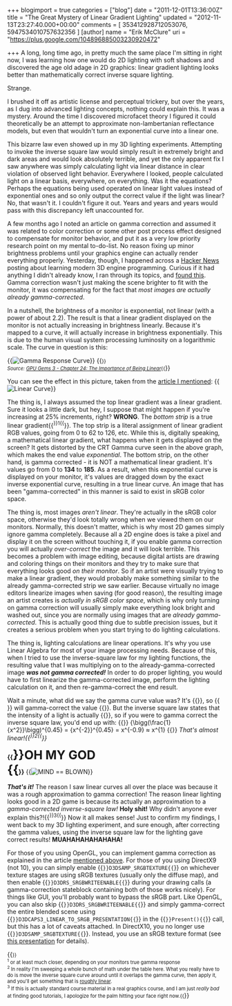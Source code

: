 +++
blogimport = true
categories = ["blog"]
date = "2011-12-01T13:36:00Z"
title = "The Great Mystery of Linear Gradient Lighting"
updated = "2012-11-13T23:27:40.000+00:00"
comments = [ 353412928712053076, 5947534010757632356 ]
[author]
name = "Erik McClure"
uri = "https://plus.google.com/104896885003230920472"

+++
A long, long time ago, in pretty much the same place I'm sitting in right now, I was learning how one would do 2D lighting with soft shadows and discovered the age old adage in 2D graphics: linear gradient lighting looks better than mathematically correct inverse square lighting. 

Strange. 

I brushed it off as artistic license and perceptual trickery, but over the years, as I dug into advanced lighting concepts, nothing could explain this. It was a mystery. Around the time I discovered microfacet theory I figured it could theoretically be an attempt to approximate non-lambertanian reflectance models, but even that wouldn't turn an exponential curve into a linear one. 

This bizarre law even showed up in my 3D lighting experiments. Attempting to invoke the inverse square law would simply result in extremely bright and dark areas and would look absolutely terrible, and yet the only apparent fix I saw anywhere was simply calculating light via linear distance in clear violation of observed light behavior. Everywhere I looked, people calculated light on a linear basis, everywhere, on everything. Was it the equations? Perhaps the equations being used operated on linear light values instead of exponential ones and so only output the correct value if the light was linear? No, that wasn't it. I couldn't figure it out. Years and years and years would pass with this discrepancy left unaccounted for. 

A few months ago I noted an article on gamma correction and assumed it was related to color correction or some other post process effect designed to compensate for monitor behavior, and put it as a very low priority research point on my mental to-do-list. No reason fixing up minor brightness problems until your graphics engine can actually render everything properly. Yesterday, though, I happened across a [Hacker News](http://news.ycombinator.com/item?id=3294840) posting about learning modern 3D engine programming. Curious if it had anything I didn't already know, I ran through its topics, and [found this](http://www.arcsynthesis.org/gltut/Texturing/Tutorial%2016.html). Gamma correction wasn't just making the scene brighter to fit with the monitor, it was compensating for the fact that *most images are actually already gamma-corrected*. 

In a nutshell, the brightness of a monitor is exponential, not linear (with a power of about 2.2). The result is that a linear gradient displayed on the monitor is not actually increasing in brightness linearly. Because it's mapped to a curve, it will actually increase in brightness exponentially. This is due to the human visual system processing luminosity on a logarithmic scale. The curve in question is this:  

{{<img src="http://http.developer.nvidia.com/GPUGems3/elementLinks/24fig02.jpg" alt="Gamma Response Curve" >}}
{{<span style="font-size:80%">}}<br/><i>Source: <a href="http://http.developer.nvidia.com/GPUGems3/gpugems3_ch24.html">GPU Gems 3 - Chapter 24: The Importance of Being Linear</a></i>{{</span>}}

You can see the effect in this picture, taken from the [article I mentioned](http://www.arcsynthesis.org/gltut/Texturing/Tutorial%2016.html): 
{{<img src="http://www.arcsynthesis.org/gltut/Texturing/Gamma%20Ramp%20sRGB.png" alt="Linear Curve" >}}

The thing is, I always assumed the top linear gradient was a linear gradient. Sure it looks a little dark, but hey, I suppose that might happen if you're increasing at 25% increments, right? **WRONG**. The *bottom strip* is a true linear gradient{{<sup>}}1{{</sup>}}. The top strip is a literal assignment of linear gradient RGB values, going from 0 to 62 to 126, etc. While this is, digitally speaking, a mathematical linear gradient, what happens when it gets displayed on the screen? It gets distorted by the CRT Gamma curve seen in the above graph, which makes the end value *exponential*. The bottom strip, on the other hand, is gamma corrected - it is NOT a mathematical linear gradient. It's values go from 0 to **134** to **185**. As a result, when this exponential curve is displayed on your monitor, it's values are dragged down by the exact inverse exponential curve, resulting in a true linear curve. An image that has been "gamma-corrected" in this manner is said to exist in sRGB color space. 

The thing is, most images *aren't linear*. They're actually in the sRGB color space, otherwise they'd look totally wrong when we viewed them on our monitors. Normally, this doesn't matter, which is why most 2D games simply ignore gamma completely. Because all a 2D engine does is take a pixel and display it on the screen without touching it, if you enable gamma correction you will actually *over-correct* the image and it will look terrible. This becomes a problem with image editing, because digital artists are drawing and coloring things on their monitors and they try to make sure that everything looks good *on their monitor*. So if an artist were visually trying to make a linear gradient, they would probably make something similar to the already gamma-corrected strip we saw earlier. Because virtually no image editors linearize images when saving (for good reason), the resulting image an artist creates is *actually in sRGB color space*, which is why only turning on gamma correction will usually simply make everything look bright and washed out, since you are normally using images that are *already gamma-corrected*. This is actually good thing due to subtle precision issues, but it creates a serious problem when you start trying to do lighting calculations. 

The thing is, lighting calculations are linear operations. It's why you use Linear Algebra for most of your image processing needs. Because of this, when I tried to use the inverse-square law for my lighting functions, the resulting value that I was multiplying on to the already-gamma-corrected image ***was not gamma corrected!*** In order to do proper lighting, you would have to first linearize the gamma-corrected image, perform the lighting calculation on it, and then re-gamma-correct the end result. 

Wait a minute, what did we say the gamma curve value was? It's {{<math>}}x^{2.2}{{</math>}}, so {{<math>}}x^{0.45}{{</math>}} will gamma-correct the value {{<math>}}x{{</math>}}. But the inverse square law states that the intensity of a light is actually {{<math>}}\frac{1}{x^2}{{</math>}}, so if you were to gamma correct the inverse square law, you'd end up with: {{<bmath>}} {\bigg(\frac{1}{x^2}}\bigg)^{0.45} = {x^{-2}}^{0.45} = x^{-0.9} ≈ x^{1} {{</bmath>}}
*That's almost linear!{{<sup>}}2{{</sup>}}* 

**{{<span style="font-size:200%">}}OH MY GOD<br/>{{</span>}}** 
{{<img src="http://bucultureshock.com/wp-content/uploads/2011/10/mind-blown-11.jpeg" alt="MIND == BLOWN" >}}

***That's it!*** The reason I saw linear curves all over the place was because it was a rough approximation to gamma correction! The reason linear lighting looks good in a 2D game is because its actually an approximation to a *gamma-corrected inverse-square law!* **Holy shit!** Why didn't anyone ever explain this?!{{<sup>}}3{{</sup>}} Now it all makes sense! Just to confirm my findings, I went back to my 3D lighting experiment, and sure enough, after correcting the gamma values, using the inverse square law for the lighting gave correct results! **MUAHAHAHAHAHAHA!** 

For those of you using OpenGL, you can implement gamma correction as explained in the article [mentioned above](http://www.arcsynthesis.org/gltut/Texturing/Tutorial%2016.html). For those of you using DirectX9 (not 10), you can simply enable {{<code>}}D3DSAMP_SRGBTEXTURE{{</code>}} on whichever texture stages are using sRGB textures (usually only the diffuse map), and then enable {{<code>}}D3DRS_SRGBWRITEENABLE{{</code>}} during your drawing calls (a gamma-correction stateblock containing both of those works nicely). For things like GUI, you'll probably want to bypass the sRGB part. Like OpenGL, you can also skip {{<code>}}D3DRS_SRGBWRITEENABLE{{</code>}} and simply gamma-correct the entire blended scene using {{<code>}}D3DCAPS3_LINEAR_TO_SRGB_PRESENTATION{{</code>}} in the {{<code>}}Present(){{</code>}} call, but this has a lot of caveats attached. In DirectX10, you no longer use {{<code>}}D3DSAMP_SRGBTEXTURE{{</code>}}. Instead, you use an sRGB texture format (see [this presentation](http://download.microsoft.com/download/b/5/5/b55d67ff-f1cb-4174-836a-bbf8f84fb7e1/Picture%20Perfect%20-%20Gamma%20Through%20the%20Rendering%20Pipeline.zip) for details).  

{{<span style="font-size:80%">}}
<br/><sup>1</sup> or at least much closer, depending on your monitors true gamma response 
<br/><sup>2</sup> In reality I'm sweeping a whole bunch of math under the table here. What you really have to do is move the inverse square curve around until it overlaps the gamma curve, then apply it, and you'll get something that is <a href="http://www.wolframalpha.com/input/?i=plot+%281%2F%28x-1.9%29%5E2+-+0.25%29%5E0.45+from+0+to+1">roughly linear</a>. 
<br/><sup>3</sup> If this is actually standard course material in a real graphics course, and I am just *really bad* at finding good tutorials, I apologize for the palm hitting your face right now.{{</span>}}
